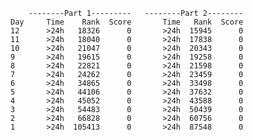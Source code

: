        --------Part 1---------   --------Part 2--------
    Day     Time    Rank  Score       Time   Rank  Score
    12      >24h   18326      0       >24h  15945      0
    11      >24h   18040      0       >24h  17838      0
    10      >24h   21047      0       >24h  20343      0
    9       >24h   19615      0       >24h  19258      0
    8       >24h   22821      0       >24h  21598      0
    7       >24h   24262      0       >24h  23459      0
    6       >24h   34865      0       >24h  33498      0
    5       >24h   44106      0       >24h  37632      0
    4       >24h   45052      0       >24h  43588      0
    3       >24h   54483      0       >24h  50439      0
    2       >24h   66828      0       >24h  60756      0
    1       >24h  105413      0       >24h  87548      0
